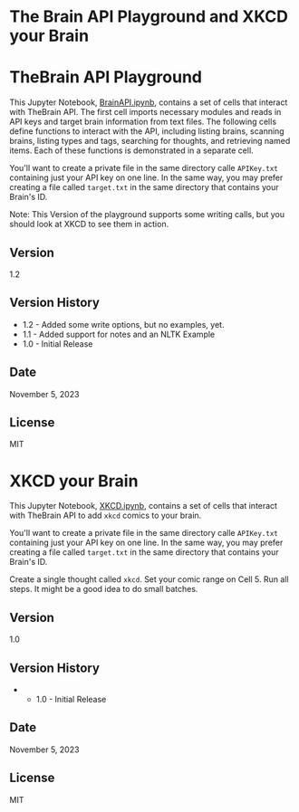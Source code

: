 # The Brain API Playground and XKCD your Brain

# TheBrain API Playground

This Jupyter Notebook, [BrainAPI.ipynb](https://github.com/MattGyverLee/TheBrain-API-Playground/blob/main/BrainAPI.ipynb), contains a set of cells that interact with TheBrain API. The first cell imports necessary modules and reads in API keys and target brain information from text files. The following cells define functions to interact with the API, including listing brains, scanning brains, listing types and tags, searching for thoughts, and retrieving named items. Each of these functions is demonstrated in a separate cell.

You'll want to create a private file in the same directory calle `APIKey.txt` containing just your API key on one line. In the same way, you may prefer creating a file called `target.txt` in the same directory that contains your Brain's ID.

Note: This Version of the playground supports some writing calls, but you should look at XKCD to see them in action.

## Version 
1.2

## Version History
* 1.2 - Added some write options, but no examples, yet.
* 1.1 - Added support for notes and an NLTK Example
* 1.0 - Initial Release

## Date
November 5, 2023

## License 
MIT

# XKCD your Brain

This Jupyter Notebook, [XKCD.ipynb](https://github.com/MattGyverLee/TheBrain-API-Playground/blob/main/XKCD.ipynb), contains a set of cells that interact with TheBrain API to add `xkcd` comics to your brain.

You'll want to create a private file in the same directory calle `APIKey.txt` containing just your API key on one line. In the same way, you may prefer creating a file called `target.txt` in the same directory that contains your Brain's ID.

Create a single thought called `xkcd`. Set your comic range on Cell 5. Run all steps. It might be a good idea to do small batches. 


## Version 
1.0

## Version History
* * 1.0 - Initial Release

## Date
November 5, 2023

## License 
MIT
